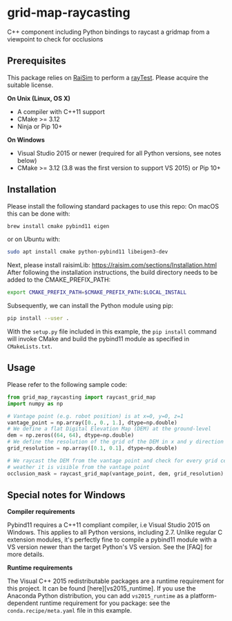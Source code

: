 # grid-map-raycasting

C++ component including Python bindings to raycast a gridmap from a viewpoint to check for occlusions

## Prerequisites

This package relies on [RaiSim](https://raisim.com) to perform a [rayTest](https://raisim.com/sections/RayTest.html).
Please acquire the suitable license.

**On Unix (Linux, OS X)**

* A compiler with C++11 support
* CMake >= 3.12
* Ninja or Pip 10+

**On Windows**

* Visual Studio 2015 or newer (required for all Python versions, see notes below)
* CMake >= 3.12 (3.8 was the first version to support VS 2015) or Pip 10+

## Installation
Please install the following standard packages to use this repo:
On macOS this can be done with:
```bash
brew install cmake pybind11 eigen
```
or on Ubuntu with:
```bash
sudo apt install cmake python-pybind11 libeigen3-dev
```

Next, please install raisimLib: https://raisim.com/sections/Installation.html
After following the installation instructions, the build directory needs to be added to the CMAKE_PREFIX_PATH:
```bash
export CMAKE_PREFIX_PATH=$CMAKE_PREFIX_PATH:$LOCAL_INSTALL
```

Subsequently, we can install the Python module using pip:
```bash
pip install --user .
```

With the `setup.py` file included in this example, the `pip install` command will
invoke CMake and build the pybind11 module as specified in `CMakeLists.txt`.

## Usage
Please refer to the following sample code:
```python
from grid_map_raycasting import raycast_grid_map
import numpy as np

# Vantage point (e.g. robot position) is at x=0, y=0, z=1
vantage_point = np.array([0., 0., 1.], dtype=np.double)
# We define a flat Digital Elevation Map (DEM) at the ground-level
dem = np.zeros((64, 64), dtype=np.double)
# We define the resolution of the grid of the DEM in x and y direction
grid_resolution = np.array([0.1, 0.1], dtype=np.double)

# We raycast the DEM from the vantage point and check for every grid cell 
# weather it is visible from the vantage point
occlusion_mask = raycast_grid_map(vantage_point, dem, grid_resolution)
```

## Special notes for Windows

**Compiler requirements**

Pybind11 requires a C++11 compliant compiler, i.e Visual Studio 2015 on Windows.
This applies to all Python versions, including 2.7. Unlike regular C extension
modules, it's perfectly fine to compile a pybind11 module with a VS version newer
than the target Python's VS version. See the [FAQ] for more details.

**Runtime requirements**

The Visual C++ 2015 redistributable packages are a runtime requirement for this
project. It can be found [here][vs2015_runtime]. If you use the Anaconda Python
distribution, you can add `vs2015_runtime` as a platform-dependent runtime
requirement for you package: see the `conda.recipe/meta.yaml` file in this example.


